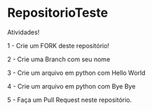 # RepositorioTeste

Atividades!

1 - Crie um FORK deste repositório!

2 - Crie uma Branch com seu nome

3 - Crie um arquivo em python com Hello World

4 - Crie um arquivo em python com Bye Bye

5 - Faça um Pull Request neste repositório.
